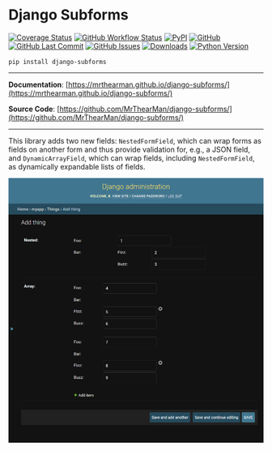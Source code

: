 # Django Subforms

[![Coverage Status][coverage-badge]][coverage]
[![GitHub Workflow Status][status-badge]][status]
[![PyPI][pypi-badge]][pypi]
[![GitHub][licence-badge]][licence]
[![GitHub Last Commit][repo-badge]][repo]
[![GitHub Issues][issues-badge]][issues]
[![Downloads][downloads-badge]][pypi]
[![Python Version][version-badge]][pypi]

```shell
pip install django-subforms
```

---

**Documentation**: [https://mrthearman.github.io/django-subforms/](https://mrthearman.github.io/django-subforms/)

**Source Code**: [https://github.com/MrThearMan/django-subforms/](https://github.com/MrThearMan/django-subforms/)

---

This library adds two new fields: `NestedFormField`, which can wrap forms as fields on another form
and thus provide validation for, e.g., a JSON field, and `DynamicArrayField`, which can wrap
fields, including `NestedFormField`, as dynamically expandable lists of fields.

![Example image](./img/example.png)

[coverage-badge]: https://coveralls.io/repos/github/MrThearMan/django-subforms/badge.svg?branch=main
[status-badge]: https://img.shields.io/github/actions/workflow/status/MrThearMan/django-subforms/test.yml?branch=main
[pypi-badge]: https://img.shields.io/pypi/v/django-subforms
[licence-badge]: https://img.shields.io/github/license/MrThearMan/django-subforms
[repo-badge]: https://img.shields.io/github/last-commit/MrThearMan/django-subforms
[issues-badge]: https://img.shields.io/github/issues-raw/MrThearMan/django-subforms
[version-badge]: https://img.shields.io/pypi/pyversions/django-subforms
[downloads-badge]: https://img.shields.io/pypi/dm/django-subforms

[coverage]: https://coveralls.io/github/MrThearMan/django-subforms?branch=main
[status]: https://github.com/MrThearMan/django-subforms/actions/workflows/test.yml
[pypi]: https://pypi.org/project/django-subforms
[licence]: https://github.com/MrThearMan/django-subforms/blob/main/LICENSE
[repo]: https://github.com/MrThearMan/django-subforms/commits/main
[issues]: https://github.com/MrThearMan/django-subforms/issues
